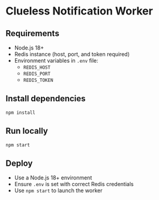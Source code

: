 # Clueless Notification Worker

## Requirements
- Node.js 18+
- Redis instance (host, port, and token required)
- Environment variables in `.env` file:
  - `REDIS_HOST`
  - `REDIS_PORT`
  - `REDIS_TOKEN`

## Install dependencies
```
npm install
```

## Run locally
```
npm start
```

## Deploy
- Use a Node.js 18+ environment
- Ensure `.env` is set with correct Redis credentials
- Use `npm start` to launch the worker

